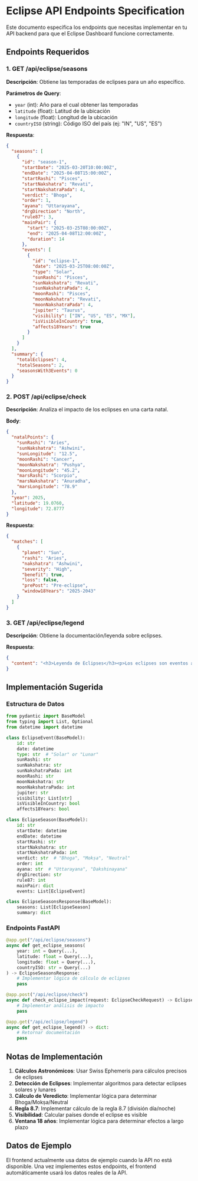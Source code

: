 # Eclipse API Endpoints Specification

Este documento especifica los endpoints que necesitas implementar en tu API backend para que el Eclipse Dashboard funcione correctamente.

## Endpoints Requeridos

### 1. GET /api/eclipse/seasons

**Descripción**: Obtiene las temporadas de eclipses para un año específico.

**Parámetros de Query**:
- `year` (int): Año para el cual obtener las temporadas
- `latitude` (float): Latitud de la ubicación
- `longitude` (float): Longitud de la ubicación  
- `countryISO` (string): Código ISO del país (ej: "IN", "US", "ES")

**Respuesta**:
```json
{
  "seasons": [
    {
      "id": "season-1",
      "startDate": "2025-03-20T10:00:00Z",
      "endDate": "2025-04-08T15:00:00Z",
      "startRashi": "Pisces",
      "startNakshatra": "Revati",
      "startNakshatraPada": 4,
      "verdict": "Bhoga",
      "order": 1,
      "ayana": "Uttarayana",
      "drgDirection": "North",
      "rule87": 3,
      "mainPair": {
        "start": "2025-03-25T08:00:00Z",
        "end": "2025-04-08T12:00:00Z",
        "duration": 14
      },
      "events": [
        {
          "id": "eclipse-1",
          "date": "2025-03-25T08:00:00Z",
          "type": "Solar",
          "sunRashi": "Pisces",
          "sunNakshatra": "Revati",
          "sunNakshatraPada": 4,
          "moonRashi": "Pisces",
          "moonNakshatra": "Revati",
          "moonNakshatraPada": 4,
          "jupiter": "Taurus",
          "visibility": ["IN", "US", "ES", "MX"],
          "isVisibleInCountry": true,
          "affects18Years": true
        }
      ]
    }
  ],
  "summary": {
    "totalEclipses": 4,
    "totalSeasons": 2,
    "seasonsWith3Events": 0
  }
}
```

### 2. POST /api/eclipse/check

**Descripción**: Analiza el impacto de los eclipses en una carta natal.

**Body**:
```json
{
  "natalPoints": {
    "sunRashi": "Aries",
    "sunNakshatra": "Ashwini",
    "sunLongitude": "12.5",
    "moonRashi": "Cancer",
    "moonNakshatra": "Pushya",
    "moonLongitude": "45.2",
    "marsRashi": "Scorpio",
    "marsNakshatra": "Anuradha",
    "marsLongitude": "78.9"
  },
  "year": 2025,
  "latitude": 19.0760,
  "longitude": 72.8777
}
```

**Respuesta**:
```json
{
  "matches": [
    {
      "planet": "Sun",
      "rashi": "Aries",
      "nakshatra": "Ashwini",
      "severity": "High",
      "benefit": true,
      "loss": false,
      "prePost": "Pre-eclipse",
      "window18Years": "2025-2043"
    }
  ]
}
```

### 3. GET /api/eclipse/legend

**Descripción**: Obtiene la documentación/leyenda sobre eclipses.

**Respuesta**:
```json
{
  "content": "<h3>Leyenda de Eclipses</h3><p>Los eclipses son eventos astrológicos significativos...</p>"
}
```

## Implementación Sugerida

### Estructura de Datos

```python
from pydantic import BaseModel
from typing import List, Optional
from datetime import datetime

class EclipseEvent(BaseModel):
    id: str
    date: datetime
    type: str  # "Solar" or "Lunar"
    sunRashi: str
    sunNakshatra: str
    sunNakshatraPada: int
    moonRashi: str
    moonNakshatra: str
    moonNakshatraPada: int
    jupiter: str
    visibility: List[str]
    isVisibleInCountry: bool
    affects18Years: bool

class EclipseSeason(BaseModel):
    id: str
    startDate: datetime
    endDate: datetime
    startRashi: str
    startNakshatra: str
    startNakshatraPada: int
    verdict: str  # "Bhoga", "Mokṣa", "Neutral"
    order: int
    ayana: str  # "Uttarayana", "Dakshinayana"
    drgDirection: str
    rule87: int
    mainPair: dict
    events: List[EclipseEvent]

class EclipseSeasonsResponse(BaseModel):
    seasons: List[EclipseSeason]
    summary: dict
```

### Endpoints FastAPI

```python
@app.get("/api/eclipse/seasons")
async def get_eclipse_seasons(
    year: int = Query(...),
    latitude: float = Query(...),
    longitude: float = Query(...),
    countryISO: str = Query(...)
) -> EclipseSeasonsResponse:
    # Implementar lógica de cálculo de eclipses
    pass

@app.post("/api/eclipse/check")
async def check_eclipse_impact(request: EclipseCheckRequest) -> EclipseCheckResponse:
    # Implementar análisis de impacto
    pass

@app.get("/api/eclipse/legend")
async def get_eclipse_legend() -> dict:
    # Retornar documentación
    pass
```

## Notas de Implementación

1. **Cálculos Astronómicos**: Usar Swiss Ephemeris para cálculos precisos de eclipses
2. **Detección de Eclipses**: Implementar algoritmos para detectar eclipses solares y lunares
3. **Cálculo de Veredicto**: Implementar lógica para determinar Bhoga/Mokṣa/Neutral
4. **Regla 8.7**: Implementar cálculo de la regla 8.7 (división día/noche)
5. **Visibilidad**: Calcular países donde el eclipse es visible
6. **Ventana 18 años**: Implementar lógica para determinar efectos a largo plazo

## Datos de Ejemplo

El frontend actualmente usa datos de ejemplo cuando la API no está disponible. Una vez implementes estos endpoints, el frontend automáticamente usará los datos reales de la API.

